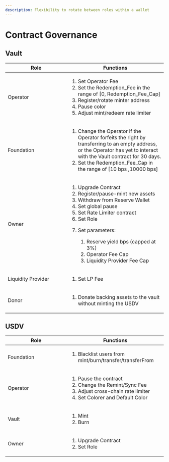 ```yaml
---
description: Flexibility to rotate between roles within a wallet
---
```


# Contract Governance



## **Vault**

<table><thead><tr><th width="180">Role</th><th>Functions</th></tr></thead><tbody><tr><td>Operator</td><td><ol><li>Set Operator Fee</li><li>Set the Redemption_Fee in the range of [0, Redemption_Fee_Cap]</li><li>Register/rotate minter address</li><li>Pause color</li><li>Adjust mint/redeem rate limiter</li></ol></td></tr><tr><td>Foundation</td><td><ol><li>Change the Operator if the Operator forfeits the right by transferring to an empty address, or the Operator has yet to interact with the Vault contract for 30 days. </li><li>Set the Redemption_Fee_Cap in the range of [10 bps ,10000 bps]</li></ol></td></tr><tr><td>Owner</td><td><ol><li>Upgrade Contract</li><li>Register/pause-mint new assets</li><li>Withdraw from Reserve Wallet</li><li>Set global pause</li><li>Set Rate Limiter contract</li><li>Set Role</li><li><p>Set parameters:</p><ol><li>Reserve yield bps (capped at 3%)</li><li>Operator Fee Cap</li><li>Liquidity Provider Fee Cap</li></ol></li></ol></td></tr><tr><td>Liquidity Provider</td><td><ol><li>Set LP Fee</li></ol></td></tr><tr><td>Donor</td><td><ol><li>Donate backing assets to the vault without minting the USDV</li></ol></td></tr></tbody></table>



## USDV

<table><thead><tr><th width="180">Role</th><th>Functions</th></tr></thead><tbody><tr><td>Foundation</td><td><ol><li>Blacklist users from mint/burn/transfer/transferFrom</li></ol></td></tr><tr><td>Operator</td><td><ol><li>Pause the contract</li><li>Change the Remint/Sync Fee</li><li>Adjust cross-chain rate limiter</li><li>Set Colorer and Default Color</li></ol></td></tr><tr><td>Vault</td><td><ol><li>Mint </li><li>Burn </li></ol></td></tr><tr><td>Owner </td><td><ol><li>Upgrade Contract</li><li>Set Role</li></ol></td></tr></tbody></table>
